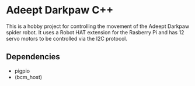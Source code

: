 # Adeept Darkpaw C++
This is a hobby project for controlling the movement of the Adeept Darkpaw spider robot. 
It uses a Robot HAT extension for the Rasberry Pi and has 12 servo motors to be controlled via the I2C protocol.

## Dependencies
- pigpio
- (bcm_host)

